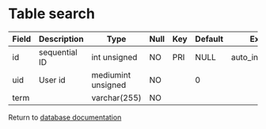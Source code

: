 Table search
===========


| Field | Description | Type | Null | Key | Default | Extra |
| ----- | ----------- | ---- | ---- | --- | ------- | ----- |
| id   | sequential ID | int unsigned       | NO | PRI | NULL | auto_increment |    
| uid  | User id       | mediumint unsigned | NO |     | 0    |                |    
| term |               | varchar(255)       | NO |     |      |                |    

Return to [database documentation](help/database)
